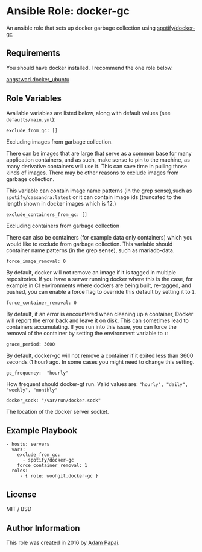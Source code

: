 Ansible Role: docker-gc
=========

An ansible role that sets up docker garbage collection using [spotify/docker-gc](https://github.com/spotify/docker-gc)

Requirements
------------

You should have docker installed. I recommend the one role below.

[angstwad.docker_ubuntu](https://galaxy.ansible.com/angstwad/docker_ubuntu/)

Role Variables
--------------

Available variables are listed below, along with default values (see `defaults/main.yml`):

	exclude_from_gc: []

Excluding images from garbage collection.

There can be images that are large that serve as a common base for many application containers, and as such, make sense to pin to the machine, as many derivative containers will use it. This can save time in pulling those kinds of images. There may be other reasons to exclude images from garbage collection.

This variable can contain image name patterns (in the grep sense),such as `spotify/cassandra:latest` or it can contain image ids (truncated to the length shown in docker images which is 12.)


	exclude_containers_from_gc: []

Excluding containers from garbage collection

There can also be containers (for example data only containers) which you would like to exclude from garbage collection. This variable should container name patterns (in the grep sense), such as mariadb-data.

	force_image_removal: 0

By default, docker will not remove an image if it is tagged in multiple repositories. If you have a server running docker where this is the case, for example in CI environments where dockers are being built, re-tagged, and pushed, you can enable a force flag to override this default by setting it to `1`.

	force_container_removal: 0

By default, if an error is encountered when cleaning up a container, Docker will report the error back and leave it on disk. This can sometimes lead to containers accumulating. If you run into this issue, you can force the removal of the container by setting the environment variable to `1`:

	grace_period: 3600

By default, docker-gc will not remove a container if it exited less than 3600 seconds (1 hour) ago. In some cases you might need to change this setting.

	gc_frequency:  "hourly"

How frequent should docker-gt run. Valid values are: `"hourly", "daily", "weekly", "monthly"`

	docker_sock: "/var/run/docker.sock"

The location of the docker server socket.


Example Playbook
----------------

    - hosts: servers
      vars:
        exclude_from_gc:
          - spotify/docker-gc
        force_container_removal: 1
      roles:
         - { role: woohgit.docker-gc }

License
-------

MIT / BSD


Author Information
------------------

This role was created in 2016 by [Adam Papai](http://www.wooh.hu).
